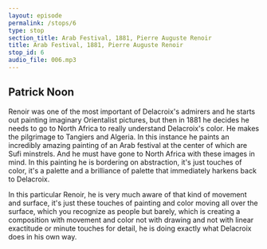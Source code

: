 ```yaml
---
layout: episode
permalink: /stops/6
type: stop
section_title: Arab Festival, 1881, Pierre Auguste Renoir
title: Arab Festival, 1881, Pierre Auguste Renoir
stop_id: 6
audio_file: 006.mp3
---
```


## Patrick Noon

Renoir was one of the most important of Delacroix's admirers and he starts out painting imaginary Orientalist pictures, but then in 1881 he decides he needs to go to North Africa to really understand Delacroix's color.  He makes the pilgrimage to Tangiers and Algeria.  In this instance he paints an incredibly amazing painting of an Arab festival at the center of which are Sufi minstrels. And he must have gone to North Africa with these images in mind.  In this painting he is bordering on abstraction, it's just touches of color, it's a palette and a brilliance of palette that immediately harkens back to Delacroix.

In this particular Renoir, he is very much aware of that kind of movement and surface, it's just these touches of painting and color moving all over the surface, which you recognize as people but barely, which is creating a composition with movement and color not with drawing and not with linear exactitude or minute touches for detail, he is doing exactly what Delacroix does in his own way.
